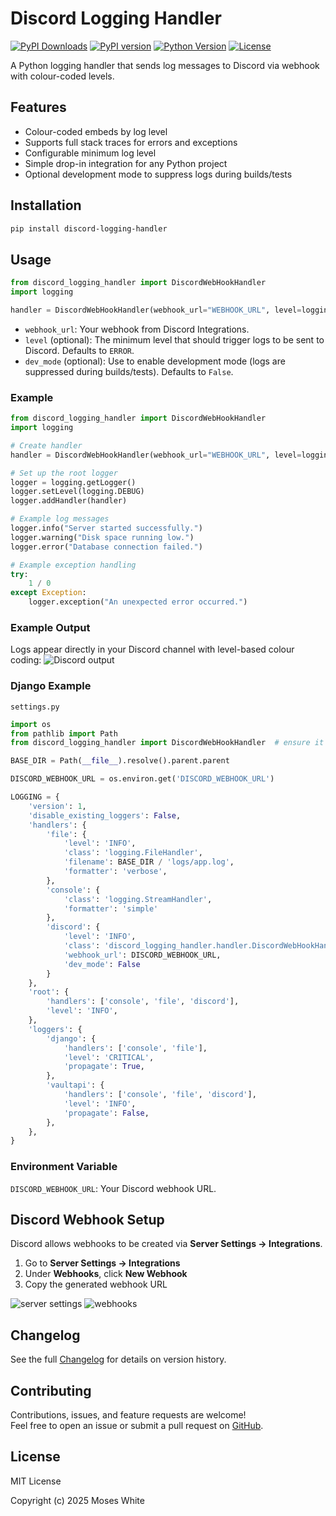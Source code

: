 # Discord Logging Handler

[![PyPI Downloads](https://static.pepy.tech/personalized-badge/discord-logging-handler?period=total&units=INTERNATIONAL_SYSTEM&left_color=BLACK&right_color=GREEN&left_text=downloads)](https://pepy.tech/projects/discord-logging-handler)
[![PyPI version](https://img.shields.io/pypi/v/discord-logging-handler)](https://pypi.org/project/discord-logging-handler/)
[![Python Version](https://img.shields.io/pypi/pyversions/discord-logging-handler)](https://pypi.org/project/discord-logging-handler/)
[![License](https://img.shields.io/pypi/l/discord-logging-handler)](https://github.com/yourusername/discord-logging-handler/blob/main/LICENSE)

A Python logging handler that sends log messages to Discord via webhook with colour-coded levels.

## Features

- Colour-coded embeds by log level
- Supports full stack traces for errors and exceptions
- Configurable minimum log level
- Simple drop-in integration for any Python project
- Optional development mode to suppress logs during builds/tests

## Installation

```bash
pip install discord-logging-handler
```

## Usage

```python
from discord_logging_handler import DiscordWebHookHandler
import logging

handler = DiscordWebHookHandler(webhook_url="WEBHOOK_URL", level=logging.INFO, dev_mode=True)
```

- `webhook_url`:  Your webhook from Discord Integrations.
- `level` (optional): The minimum level that should trigger logs to be sent to Discord. Defaults to `ERROR`.
- `dev_mode` (optional): Use to enable development mode (logs are suppressed during builds/tests). Defaults to `False`.

### Example

```python
from discord_logging_handler import DiscordWebHookHandler
import logging

# Create handler
handler = DiscordWebHookHandler(webhook_url="WEBHOOK_URL", level=logging.INFO, dev_mode=False)

# Set up the root logger
logger = logging.getLogger()
logger.setLevel(logging.DEBUG)
logger.addHandler(handler)

# Example log messages
logger.info("Server started successfully.")
logger.warning("Disk space running low.")
logger.error("Database connection failed.")

# Example exception handling
try:
    1 / 0
except Exception:
    logger.exception("An unexpected error occurred.")
```

### Example Output

Logs appear directly in your Discord channel with level-based colour coding:
![Discord output](./assets/images/discord-logging-js-3.png)

### Django Example

`settings.py`

```python
import os
from pathlib import Path
from discord_logging_handler import DiscordWebHookHandler  # ensure it's installed

BASE_DIR = Path(__file__).resolve().parent.parent

DISCORD_WEBHOOK_URL = os.environ.get('DISCORD_WEBHOOK_URL')

LOGGING = {
    'version': 1,
    'disable_existing_loggers': False,
    'handlers': {
        'file': {
            'level': 'INFO',
            'class': 'logging.FileHandler',
            'filename': BASE_DIR / 'logs/app.log',
            'formatter': 'verbose',
        },
        'console': {
            'class': 'logging.StreamHandler',
            'formatter': 'simple'
        },
        'discord': {
            'level': 'INFO',
            'class': 'discord_logging_handler.handler.DiscordWebHookHandler',
            'webhook_url': DISCORD_WEBHOOK_URL,
            'dev_mode': False
        }
    },
    'root': {
        'handlers': ['console', 'file', 'discord'],
        'level': 'INFO',
    },
    'loggers': {
        'django': {
            'handlers': ['console', 'file'],
            'level': 'CRITICAL',
            'propagate': True,
        },
        'vaultapi': {
            'handlers': ['console', 'file', 'discord'],
            'level': 'INFO',
            'propagate': False,
        },
    },
}
```

### Environment Variable

`DISCORD_WEBHOOK_URL`: Your Discord webhook URL.

## Discord Webhook Setup

Discord allows webhooks to be created via **Server Settings &rarr; Integrations**.

1. Go to **Server Settings &rarr; Integrations**
2. Under **Webhooks**, click **New Webhook**
3. Copy the generated webhook URL

![server settings](./assets/images/discord-logging-js-1.png)
![webhooks](./assets/images/discord-logging-js-2.png)

## Changelog

See the full [Changelog](./CHANGELOG.md) for details on version history.

## Contributing

Contributions, issues, and feature requests are welcome!  
Feel free to open an issue or submit a pull request on [GitHub](https://github.com/mowhite29/discord-logging-handler).

## License

MIT License

Copyright (c) 2025 Moses White

